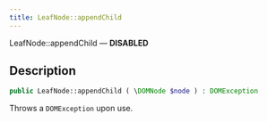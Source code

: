 ```yaml
---
title: LeafNode::appendChild
---
```


LeafNode::appendChild — **DISABLED**

## Description ##

```php
public LeafNode::appendChild ( \DOMNode $node ) : DOMException
```

Throws a `DOMException` upon use.